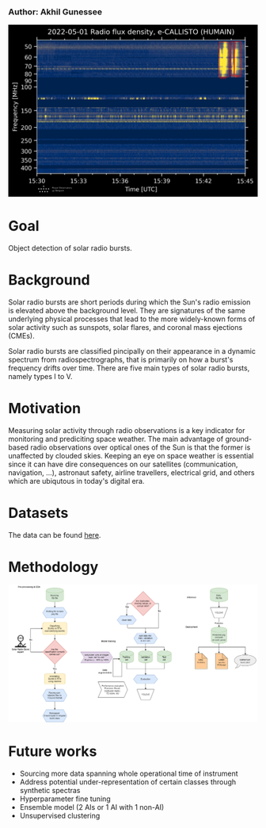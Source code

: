 ### **Author:** Akhil Gunessee

![Example detection](pics/HUMAIN_20220501_153000.png)

# **Goal**
Object detection of solar radio bursts.


# **Background**
Solar radio bursts are short periods during which the Sun's radio emission is elevated above the background level. They are signatures of the same underlying physical processes that lead to the more widely-known forms of solar activity such as sunspots, solar flares, and coronal mass ejections (CMEs).

Solar radio bursts are classified pincipally on their appearance in a dynamic spectrum from radiospectrographs, that is primarily on how a burst's frequency drifts over time. There are five main types of solar radio bursts, namely types I to V. 

# **Motivation**
Measuring solar activity through radio observations is a key indicator for monitoring and prediciting space weather. The main advantage of ground-based radio observations over optical ones of the Sun is that the former is unaffected by clouded skies. Keeping an eye on space weather is essential since it can have dire consequences on our satellites (communication, navigation, ...), astronaut safety, airline travellers, electrical grid, and others which are ubiqutous in today's digital era.

# **Datasets**
The data can be found [here](https://wwwbis.sidc.be/humain/callisto_archives).



# **Methodology**
![Project flow chart](pics/capstone_workflow.png)

# **Future works**
* Sourcing more data spanning whole operational time of instrument
* Address potential under-representation of certain classes through synthetic spectras
* Hyperparameter fine tuning
* Ensemble model (2 AIs or 1 AI with 1 non-AI)
* Unsupervised clustering
